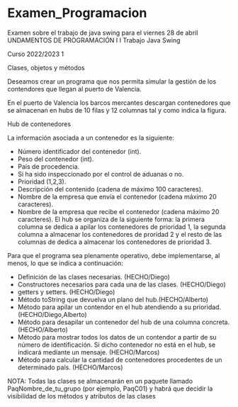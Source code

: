 # Examen_Programacion
Examen sobre el trabajo de java swing para el viernes 28 de abril
UNDAMENTOS DE PROGRAMACIÓN I I Trabajo Java Swing

Curso 2022/2023 1

Clases, objetos y métodos

Deseamos crear un programa que nos permita simular la gestión de los contendores que llegan
al puerto de Valencia.

En el puerto de Valencia los barcos mercantes descargan contenedores que se almacenan en
hubs de 10 filas y 12 columnas tal y como indica la figura.

Hub de contenedores

La información asociada a un contenedor es la siguiente:
  - Número identificador del contenedor (int).
  - Peso del contenedor (int).
  - País de procedencia.
  - Si ha sido inspeccionado por el control de aduanas o no.
  - Prioridad (1,2,3).
  - Descripción del contenido (cadena de máximo 100 caracteres).
  - Nombre de la empresa que envía el contenedor (cadena máximo 20 caracteres).
  - Nombre de la empresa que recibe el contenedor (cadena máximo 20 caracteres).
El hub se organiza de la siguiente forma: la primera columna se dedica a apilar los
contenedores de prioridad 1, la segunda columna a almacenar los contenedores de proridad 2
y el resto de las columnas de dedica a almacenar los contenedores de prioridad 3.

Para que el programa sea plenamente operativo, debe implementarse, al menos, lo que se
indica a continuación:
  - Definición de las clases necesarias. (HECHO/Diego)
  - Constructores necesarios para cada una de las clases. (HECHO/Diego)
  - getters y setters. (HECHO/Diego)
  - Método toString que devuelva un plano del hub.(HECHO/Alberto)
  - Método para apilar un contendor en el hub atendiendo a su prioridad. (HECHO/Diego,Alberto)
  - Método para desapilar un contenedor del hub de una columna concreta. (HECHO/Alberto)
  - Método para mostrar todos los datos de un contendor a partir de su número de identificación. Si dicho contenedor no está en el hub, se indicará mediante un mensaje. (HECHO/Marcos)
  - Método para calcular la cantidad de contenedores procedentes de un determinado país. (HECHO/Marcos)


NOTA: Todas las clases se almacenarán en un paquete llamado PaqNombre_de_tu_grupo
(por ejemplo, PaqC01) y habrá que decidir la visibilidad de los métodos y atributos de las
clases
